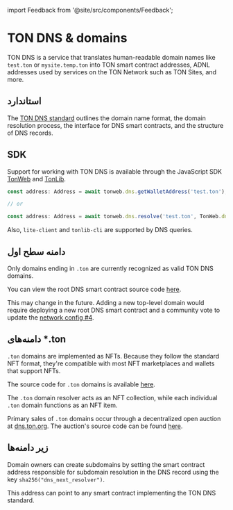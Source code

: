 import Feedback from '@site/src/components/Feedback';

# TON DNS & domains

TON DNS is a service that translates human-readable domain names like `test.ton` or `mysite.temp.ton` into TON smart contract addresses, ADNL addresses used by services on the TON Network such as TON Sites, and more.

## استاندارد

The [TON DNS standard](https://github.com/ton-blockchain/TIPs/issues/81) outlines the domain name format, the domain resolution process, the interface for DNS smart contracts, and the structure of DNS records.

## SDK

Support for working with TON DNS is available through the JavaScript SDK [TonWeb](https://github.com/toncenter/tonweb) and [TonLib](https://ton.org/#/apis/?id=_2-ton-api).

```js
const address: Address = await tonweb.dns.getWalletAddress('test.ton');

// or 

const address: Address = await tonweb.dns.resolve('test.ton', TonWeb.dns.DNS_CATEGORY_WALLET);
```

Also, `lite-client` and `tonlib-cli` are supported by DNS queries.

## دامنه سطح اول

Only domains ending in `.ton` are currently recognized as valid TON DNS domains.

You can view the root DNS smart contract source code [here](https://github.com/ton-blockchain/dns-contract/blob/main/func/root-dns.fc).

This may change in the future. Adding a new top-level domain would require deploying a new root DNS smart contract and a community vote to update the [network config #4](https://ton.org/#/smart-contracts/governance?id=config).

## دامنه‌های \*.ton

`.ton` domains are implemented as NFTs. Because they follow the standard NFT format, they're compatible with most NFT marketplaces and wallets that support NFTs.

The source code for `.ton` domains is available [here](https://github.com/ton-blockchain/dns-contract).

The `.ton` domain resolver acts as an NFT collection, while each individual `.ton` domain functions as an NFT item.

Primary sales of `.ton` domains occur through a decentralized open auction at [dns.ton.org](https://dns.ton.org). The auction's source code can be found [here](https://github.com/ton-blockchain/dns).

## زیر دامنه‌ها

Domain owners can create subdomains by setting the smart contract address responsible for subdomain resolution in the DNS record using the key `sha256("dns_next_resolver")`.

This address can point to any smart contract implementing the TON DNS standard. <Feedback />

